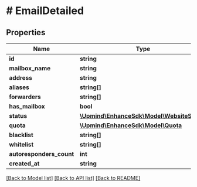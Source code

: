 # # EmailDetailed

## Properties

Name | Type | Description | Notes
------------ | ------------- | ------------- | -------------
**id** | **string** |  |
**mailbox_name** | **string** |  | [optional]
**address** | **string** |  |
**aliases** | **string[]** |  |
**forwarders** | **string[]** |  | [optional]
**has_mailbox** | **bool** |  | [optional]
**status** | [**\Upmind\EnhanceSdk\Model\WebsiteStatus**](WebsiteStatus.md) |  |
**quota** | [**\Upmind\EnhanceSdk\Model\Quota**](Quota.md) |  | [optional]
**blacklist** | **string[]** |  |
**whitelist** | **string[]** |  |
**autoresponders_count** | **int** |  |
**created_at** | **string** |  |

[[Back to Model list]](../../README.md#models) [[Back to API list]](../../README.md#endpoints) [[Back to README]](../../README.md)
